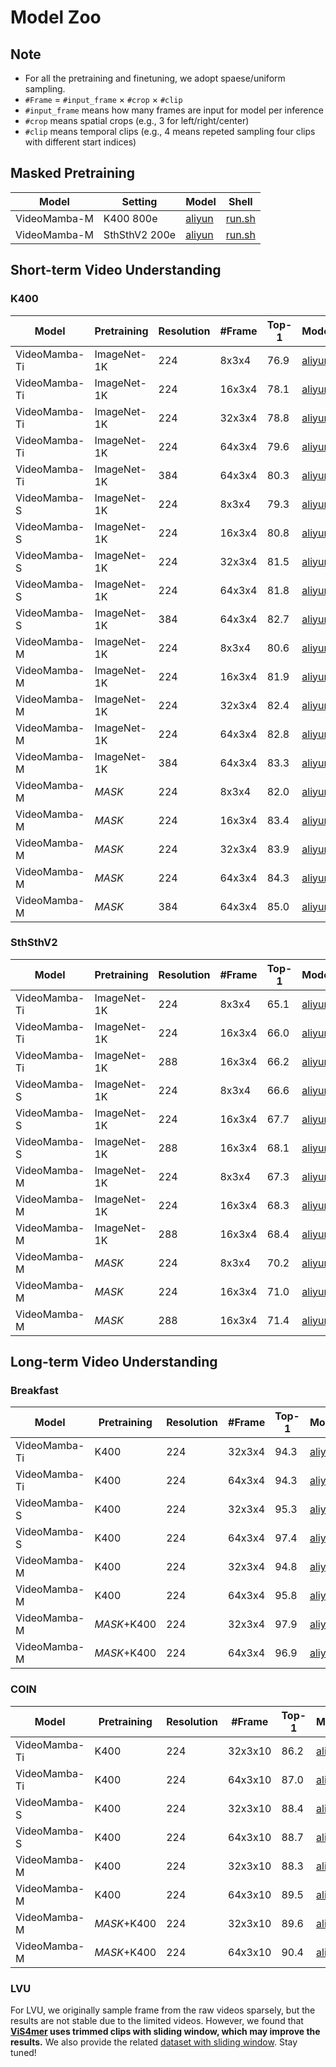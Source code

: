 # Model Zoo

## Note

- For all the pretraining and finetuning, we adopt spaese/uniform sampling.
- `#Frame` $=$ `#input_frame` $\times$ `#crop` $\times$ `#clip`
- `#input_frame` means how many frames are input for model per inference
- `#crop` means spatial crops (e.g., 3 for left/right/center)
- `#clip` means temporal clips (e.g., 4 means repeted sampling four clips with different start indices)

## Masked Pretraining

| Model    | Setting     | Model  | Shell  |
| -------- | ----------- | ------ | ------ |
| VideoMamba-M | K400 800e  |  [aliyun](https://pjlab-gvm-data.oss-cn-shanghai.aliyuncs.com/videomamba/videomamba_m16_k400_mask_pt_f8_res224.pth) | [run.sh](./exp/k400/videomamba_middle_mask/run_mask_pretrain.sh) |
| VideoMamba-M | SthSthV2 200e  |  [aliyun](https://pjlab-gvm-data.oss-cn-shanghai.aliyuncs.com/videomamba/videomamba_m16_ssv2_mask_pt_f8_res224.pth) | [run.sh](./exp/ssv2/videomamba_middle_mask/run_mask_pretrain.sh) |


## Short-term Video Understanding

### K400

| Model    | Pretraining  | Resolution    | #Frame   | Top-1  | Model  | Shell  |
| -------- | ------------ | ------------  | -------- | ------ | ------ | ------ |
| VideoMamba-Ti | ImageNet-1K  | 224 | 8x3x4   | 76.9 | [aliyun](https://pjlab-gvm-data.oss-cn-shanghai.aliyuncs.com/videomamba/videomamba_t16_k400_f8_res224.pth) | [run.sh](./exp/k400/videomamba_tiny/run_f8x224.sh) | 
| VideoMamba-Ti | ImageNet-1K  | 224 | 16x3x4   | 78.1 | [aliyun](https://pjlab-gvm-data.oss-cn-shanghai.aliyuncs.com/videomamba/videomamba_t16_k400_f16_res224.pth) | [run.sh](./exp/k400/videomamba_tiny/run_f16x224.sh) | 
| VideoMamba-Ti | ImageNet-1K  | 224 | 32x3x4   | 78.8 | [aliyun](https://pjlab-gvm-data.oss-cn-shanghai.aliyuncs.com/videomamba/videomamba_t16_k400_f32_res224.pth) | [run.sh](./exp/k400/videomamba_tiny/run_f32x224.sh) | 
| VideoMamba-Ti | ImageNet-1K  | 224 | 64x3x4   | 79.6 | [aliyun](https://pjlab-gvm-data.oss-cn-shanghai.aliyuncs.com/videomamba/videomamba_t16_k400_f64_res224.pth) | [run.sh](./exp/k400/videomamba_tiny/run_f64x224.sh) | 
| VideoMamba-Ti | ImageNet-1K  | 384 | 64x3x4   | 80.3 | [aliyun](https://pjlab-gvm-data.oss-cn-shanghai.aliyuncs.com/videomamba/videomamba_t16_k400_f64_res224to384.pth) | [run.sh](./exp/k400/videomamba_tiny/run_f64x224to384.sh) | 
| VideoMamba-S | ImageNet-1K  | 224 | 8x3x4   | 79.3 | [aliyun](https://pjlab-gvm-data.oss-cn-shanghai.aliyuncs.com/videomamba/videomamba_s16_k400_f8_res224.pth) | [run.sh](./exp/k400/videomamba_small/run_f8x224.sh) | 
| VideoMamba-S | ImageNet-1K  | 224 | 16x3x4   | 80.8 | [aliyun](https://pjlab-gvm-data.oss-cn-shanghai.aliyuncs.com/videomamba/videomamba_s16_k400_f16_res224.pth) | [run.sh](./exp/k400/videomamba_small/run_f16x224.sh) | 
| VideoMamba-S | ImageNet-1K  | 224 | 32x3x4   | 81.5 | [aliyun](https://pjlab-gvm-data.oss-cn-shanghai.aliyuncs.com/videomamba/videomamba_s16_k400_f32_res224.pth) | [run.sh](./exp/k400/videomamba_small/run_f32x224.sh) | 
| VideoMamba-S | ImageNet-1K  | 224 | 64x3x4   | 81.8 | [aliyun](https://pjlab-gvm-data.oss-cn-shanghai.aliyuncs.com/videomamba/videomamba_s16_k400_f64_res224.pth) | [run.sh](./exp/k400/videomamba_small/run_f64x224.sh) | 
| VideoMamba-S | ImageNet-1K  | 384 | 64x3x4   | 82.7 | [aliyun](https://pjlab-gvm-data.oss-cn-shanghai.aliyuncs.com/videomamba/videomamba_s16_k400_f64_res224to384.pth) | [run.sh](./exp/k400/videomamba_small/run_f64x224to384.sh) | 
| VideoMamba-M | ImageNet-1K  | 224 | 8x3x4   | 80.6 | [aliyun](https://pjlab-gvm-data.oss-cn-shanghai.aliyuncs.com/videomamba/videomamba_m16_k400_f8_res224.pth) | [run.sh](./exp/k400/videomamba_middle/run_f8x224.sh) | 
| VideoMamba-M | ImageNet-1K  | 224 | 16x3x4   | 81.9 | [aliyun](https://pjlab-gvm-data.oss-cn-shanghai.aliyuncs.com/videomamba/videomamba_m16_k400_f16_res224.pth) | [run.sh](./exp/k400/videomamba_middle/run_f16x224.sh) | 
| VideoMamba-M | ImageNet-1K  | 224 | 32x3x4   | 82.4 | [aliyun](https://pjlab-gvm-data.oss-cn-shanghai.aliyuncs.com/videomamba/videomamba_m16_k400_f32_res224.pth) | [run.sh](./exp/k400/videomamba_middle/run_f32x224.sh) | 
| VideoMamba-M | ImageNet-1K  | 224 | 64x3x4   | 82.8 | [aliyun](https://pjlab-gvm-data.oss-cn-shanghai.aliyuncs.com/videomamba/videomamba_m16_k400_f64_res224.pth) | [run.sh](./exp/k400/videomamba_middle/run_f64x224.sh) | 
| VideoMamba-M | ImageNet-1K  | 384 | 64x3x4   | 83.3 | [aliyun](https://pjlab-gvm-data.oss-cn-shanghai.aliyuncs.com/videomamba/videomamba_m16_k400_f64_res224to384.pth) | [run.sh](./exp/k400/videomamba_middle/run_f64x224to384.sh) | 
| VideoMamba-M | *MASK*  | 224 | 8x3x4   | 82.0 | [aliyun](https://pjlab-gvm-data.oss-cn-shanghai.aliyuncs.com/videomamba/videomamba_m16_k400_mask_ft_f8_res224.pth) | [run.sh](./exp/k400/videomamba_middle_mask/run_f8x224.sh) | 
| VideoMamba-M | *MASK*  | 224 | 16x3x4   | 83.4 | [aliyun](https://pjlab-gvm-data.oss-cn-shanghai.aliyuncs.com/videomamba/videomamba_m16_k400_f16_res224.pth) | [run.sh](./exp/k400/videomamba_middle_mask/run_f16x224.sh) | 
| VideoMamba-M | *MASK*  | 224 | 32x3x4   | 83.9 | [aliyun](https://pjlab-gvm-data.oss-cn-shanghai.aliyuncs.com/videomamba/videomamba_m16_k400_mask_ft_f32_res224.pth) | [run.sh](./exp/k400/videomamba_middle_mask/run_f32x224.sh) | 
| VideoMamba-M | *MASK*  | 224 | 64x3x4   | 84.3 | [aliyun](https://pjlab-gvm-data.oss-cn-shanghai.aliyuncs.com/videomamba/videomamba_m16_k400_mask_ft_f64_res224.pth) | [run.sh](./exp/k400/videomamba_middle_mask/run_f64x224.sh) | 
| VideoMamba-M | *MASK*  | 384 | 64x3x4   | 85.0 | [aliyun](https://pjlab-gvm-data.oss-cn-shanghai.aliyuncs.com/videomamba/videomamba_m16_k400_mask_ft_f64_res224to384.pth) | [run.sh](./exp/k400/videomamba_middle_mask/run_f64x224to384.sh) | 



### SthSthV2

| Model    | Pretraining  | Resolution    | #Frame   | Top-1  | Model  | Shell  |
| -------- | ------------ | ------------  | -------- | ------ | ------ | ------ |
| VideoMamba-Ti | ImageNet-1K  | 224 | 8x3x4   | 65.1 | [aliyun](https://pjlab-gvm-data.oss-cn-shanghai.aliyuncs.com/videomamba/videomamba_t16_ssv2_f8_res224.pth) | [run.sh](./exp/ssv2/videomamba_tiny/run_f8x224.sh) | 
| VideoMamba-Ti | ImageNet-1K  | 224 | 16x3x4   | 66.0 | [aliyun](https://pjlab-gvm-data.oss-cn-shanghai.aliyuncs.com/videomamba/videomamba_t16_ssv2_f16_res224.pth) | [run.sh](./exp/ssv2/videomamba_tiny/run_f16x224.sh) | 
| VideoMamba-Ti | ImageNet-1K  | 288 | 16x3x4   | 66.2 | [aliyun](https://pjlab-gvm-data.oss-cn-shanghai.aliyuncs.com/videomamba/videomamba_t16_ssv2_f16_res224to288.pth) | [run.sh](./exp/ssv2/videomamba_tiny/run_f16x224to288.sh) | 
| VideoMamba-S | ImageNet-1K  | 224 | 8x3x4   | 66.6 | [aliyun](https://pjlab-gvm-data.oss-cn-shanghai.aliyuncs.com/videomamba/videomamba_s16_ssv2_f8_res224.pth) | [run.sh](./exp/ssv2/videomamba_small/run_f8x224.sh) | 
| VideoMamba-S | ImageNet-1K  | 224 | 16x3x4   | 67.7 | [aliyun](https://pjlab-gvm-data.oss-cn-shanghai.aliyuncs.com/videomamba/videomamba_s16_ssv2_f16_res224.pth) | [run.sh](./exp/ssv2/videomamba_small/run_f16x224.sh) | 
| VideoMamba-S | ImageNet-1K  | 288 | 16x3x4   | 68.1 | [aliyun](https://pjlab-gvm-data.oss-cn-shanghai.aliyuncs.com/videomamba/videomamba_s16_ssv2_f16_res224to288.pth) | [run.sh](./exp/ssv2/videomamba_small/run_f16x224to288.sh) | 
| VideoMamba-M | ImageNet-1K  | 224 | 8x3x4   | 67.3 | [aliyun](https://pjlab-gvm-data.oss-cn-shanghai.aliyuncs.com/videomamba/videomamba_m16_ssv2_f8_res224.pth) | [run.sh](./exp/ssv2/videomamba_middle/run_f8x224.sh) | 
| VideoMamba-M | ImageNet-1K  | 224 | 16x3x4   | 68.3 | [aliyun](https://pjlab-gvm-data.oss-cn-shanghai.aliyuncs.com/videomamba/videomamba_m16_ssv2_f16_res224.pth) | [run.sh](./exp/ssv2/videomamba_middle/run_f16x224.sh) | 
| VideoMamba-M | ImageNet-1K  | 288 | 16x3x4   | 68.4 | [aliyun](https://pjlab-gvm-data.oss-cn-shanghai.aliyuncs.com/videomamba/videomamba_m16_ssv2_f16_res224to288.pth) | [run.sh](./exp/ssv2/videomamba_middle/run_f16x224to288.sh) | 
| VideoMamba-M | *MASK*  | 224 | 8x3x4   | 70.2 | [aliyun](https://pjlab-gvm-data.oss-cn-shanghai.aliyuncs.com/videomamba/videomamba_m16_ssv2_mask_ft_f8_res224.pth) | [run.sh](./exp/ssv2/videomamba_middle_mask/run_f8x224.sh) | 
| VideoMamba-M | *MASK*  | 224 | 16x3x4   | 71.0 | [aliyun](https://pjlab-gvm-data.oss-cn-shanghai.aliyuncs.com/videomamba/videomamba_m16_ssv2_f16_res224.pth) | [run.sh](./exp/ssv2/videomamba_middle_mask/run_f16x224.sh) | 
| VideoMamba-M | *MASK*  | 288 | 16x3x4   | 71.4 | [aliyun](https://pjlab-gvm-data.oss-cn-shanghai.aliyuncs.com/videomamba/videomamba_m16_ssv2_mask_ft_f16_res224to288.pth) | [run.sh](./exp/ssv2/videomamba_middle_mask/run_f16x224to288.sh) | 


## Long-term Video Understanding

### Breakfast

| Model    | Pretraining  | Resolution    | #Frame   | Top-1  | Model  | Shell  |
| -------- | ------------ | ------------  | -------- | ------ | ------ | ------ |
| VideoMamba-Ti | K400  | 224 | 32x3x4   | 94.3 | [aliyun](https://pjlab-gvm-data.oss-cn-shanghai.aliyuncs.com/videomamba/videomamba_t16_breakfast_f32_res224.pth) | [run.sh](./exp/breakfast/videomamba_tiny/run_f32x224.sh) | 
| VideoMamba-Ti | K400  | 224 | 64x3x4   | 94.3 | [aliyun](https://pjlab-gvm-data.oss-cn-shanghai.aliyuncs.com/videomamba/videomamba_t16_breakfast_f64_res224.pth) | [run.sh](./exp/breakfast/videomamba_tiny/run_f64x224.sh) | 
| VideoMamba-S | K400  | 224 | 32x3x4   | 95.3 | [aliyun](https://pjlab-gvm-data.oss-cn-shanghai.aliyuncs.com/videomamba/videomamba_s16_breakfast_f32_res224.pth) | [run.sh](./exp/breakfast/videomamba_small/run_f32x224.sh) | 
| VideoMamba-S | K400  | 224 | 64x3x4   | 97.4 | [aliyun](https://pjlab-gvm-data.oss-cn-shanghai.aliyuncs.com/videomamba/videomamba_s16_breakfast_f64_res224.pth) | [run.sh](./exp/breakfast/videomamba_small/run_f64x224.sh) | 
| VideoMamba-M | K400  | 224 | 32x3x4   | 94.8 | [aliyun](https://pjlab-gvm-data.oss-cn-shanghai.aliyuncs.com/videomamba/videomamba_m16_breakfast_f32_res224.pth) | [run.sh](./exp/breakfast/videomamba_middle/run_f32x224.sh) | 
| VideoMamba-M | K400  | 224 | 64x3x4   | 95.8 | [aliyun](https://pjlab-gvm-data.oss-cn-shanghai.aliyuncs.com/videomamba/videomamba_m16_breakfast_f64_res224.pth) | [run.sh](./exp/breakfast/videomamba_middle/run_f64x224.sh) | 
| VideoMamba-M | *MASK*+K400  | 224 | 32x3x4   | 97.9 | [aliyun](https://pjlab-gvm-data.oss-cn-shanghai.aliyuncs.com/videomamba/videomamba_m16_breakfast_mask_ft_f32_res224.pth) | [run.sh](./exp/breakfast/videomamba_middle_mask/run_f32x224.sh) | 
| VideoMamba-M | *MASK*+K400  | 224 | 64x3x4   | 96.9 | [aliyun](https://pjlab-gvm-data.oss-cn-shanghai.aliyuncs.com/videomamba/videomamba_m16_breakfast_mask_ft_f64_res224.pth) | [run.sh](./exp/breakfast/videomamba_middle_mask/run_f64x224.sh) | 



### COIN

| Model    | Pretraining  | Resolution    | #Frame   | Top-1  | Model  | Shell  |
| -------- | ------------ | ------------  | -------- | ------ | ------ | ------ |
| VideoMamba-Ti | K400  | 224 | 32x3x10   | 86.2 | [aliyun](https://pjlab-gvm-data.oss-cn-shanghai.aliyuncs.com/videomamba/videomamba_t16_coin_f32_res224.pth) | [run.sh](./exp/coin/videomamba_tiny/run_f32x224.sh) | 
| VideoMamba-Ti | K400  | 224 | 64x3x10   | 87.0 | [aliyun](https://pjlab-gvm-data.oss-cn-shanghai.aliyuncs.com/videomamba/videomamba_t16_coin_f64_res224.pth) | [run.sh](./exp/coin/videomamba_tiny/run_f64x224.sh) | 
| VideoMamba-S | K400  | 224 | 32x3x10   | 88.4 | [aliyun](https://pjlab-gvm-data.oss-cn-shanghai.aliyuncs.com/videomamba/videomamba_s16_coin_f32_res224.pth) | [run.sh](./exp/coin/videomamba_small/run_f32x224.sh) | 
| VideoMamba-S | K400  | 224 | 64x3x10   | 88.7 | [aliyun](https://pjlab-gvm-data.oss-cn-shanghai.aliyuncs.com/videomamba/videomamba_s16_coin_f64_res224.pth) | [run.sh](./exp/coin/videomamba_small/run_f64x224.sh) | 
| VideoMamba-M | K400  | 224 | 32x3x10   | 88.3 | [aliyun](https://pjlab-gvm-data.oss-cn-shanghai.aliyuncs.com/videomamba/videomamba_m16_coin_f32_res224.pth) | [run.sh](./exp/coin/videomamba_middle/run_f32x224.sh) | 
| VideoMamba-M | K400  | 224 | 64x3x10   | 89.5 | [aliyun](https://pjlab-gvm-data.oss-cn-shanghai.aliyuncs.com/videomamba/videomamba_m16_coin_f64_res224.pth) | [run.sh](./exp/coin/videomamba_middle/run_f64x224.sh) | 
| VideoMamba-M | *MASK*+K400  | 224 | 32x3x10   | 89.6 | [aliyun](https://pjlab-gvm-data.oss-cn-shanghai.aliyuncs.com/videomamba/videomamba_m16_coin_mask_ft_f32_res224.pth) | [run.sh](./exp/coin/videomamba_middle_mask/run_f32x224.sh) | 
| VideoMamba-M | *MASK*+K400  | 224 | 64x3x10   | 90.4 | [aliyun](https://pjlab-gvm-data.oss-cn-shanghai.aliyuncs.com/videomamba/videomamba_m16_coin_mask_ft_f64_res224.pth) | [run.sh](./exp/coin/videomamba_middle_mask/run_f64x224.sh) | 


### LVU
For LVU, we originally sample frame from the raw videos sparsely, but the results are not stable due to the limited videos. However, we found that **[ViS4mer](https://github.com/md-mohaiminul/ViS4mer/blob/main/datasets/lvu_dataset.py) uses trimmed clips with sliding window, which may improve the results.** We also provide the related [dataset with sliding window](./datasets/lvu.py). Stay tuned!